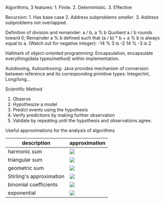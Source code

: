 Algorithms, 3 features:
    1. Finite.
    2. Deterministic.
    3. Effective

Recursion:
    1. Has base case
    2. Address subproblems *smaller*.
    3. Address subproblems not overlapped.

Definition of division and remainder:
a / b, a % b
Quotient a / b rounds toward 0;
Remainder a % b defined such that (a / b) * b + a % b is always equal to a.
(Watch out for negative integer):
-14 % 3 is -2
14 % -3 is 2

Hallmark of object-oriented programming: Encapsulation, encapsulate everything(data types/method) within implementation.

Autoboxing, Autounboxing:
Java provides mechanism of conversion between reference and its corresponding primitive types:
Integer/int, Long/long...

Scientific Method
1. Observe
2. Hypothesize a model
3. Predict events using the hypothesis
4. Verify predictions by making further observation
5. Validate by repeating until the hypothesis and observations agree.

Useful approximations for the analysis of algorithms

description|approximation
----|----
harmonic sum|<img src="http://latex.codecogs.com/svg.latex?H_{N}=1+\frac{1}{2}+\frac{1}{3}+\frac{1}{4}+\cdots +\frac{1}{N}\sim \ln N" border="0"/>
triangular sum|<img src="http://latex.codecogs.com/svg.latex?1+2+3+4+\cdots +N\sim \frac{N^{2}}{2}" border="0"/>
geometric sum|<img src="http://latex.codecogs.com/svg.latex?1+2+4+8+\cdots +N=2N-1\sim 2N \; when N=2^{n}" border="0"/>
Stirling's approximation|<img src="http://latex.codecogs.com/svg.latex?\lg N!=\lg 1+ \lg 2+ \lg 3 + \lg 4 + \cdots + \lg N \sim N\lg N" border="0"/>
binomial coefficients|<img src="http://latex.codecogs.com/svg.latex?\binom{N}{k} \sim \frac{N^{k}}{k!} \; when\; k\; is\; a\; small\; constant" border="0"/>
exponential|<img src="http://latex.codecogs.com/svg.latex?\left(1-\frac{1}{x} \right )^{x}\sim \frac{1}{\mathrm{e}}" border="0"/>






